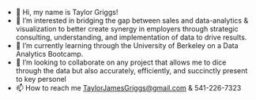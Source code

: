 - 👋 Hi, my name is Taylor Griggs!
- 👀 I’m interested in bridging the gap between sales and data-analytics & visualization to better create synergy in employers through strategic consulting, understanding, and implementation of data to drive results. 
- 🌱 I’m currently learning through the University of Berkeley on a Data Analytics Bootcamp.
- 💞️ I’m looking to collaborate on any project that allows me to dice through the data but also accurately, efficiently, and succinctly present to key personel
- 📫 How to reach me TaylorJamesGriggs@gmail.com & 541-226-7323


